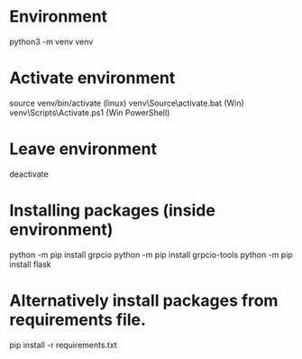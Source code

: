 # Environment
python3 -m venv venv

# Activate environment
source venv/bin/activate (linux)
venv\Source\activate.bat (Win)
venv\Scripts\Activate.ps1 (Win PowerShell)

# Leave environment
deactivate

# Installing packages (inside environment)
python -m pip install grpcio
python -m pip install grpcio-tools
python -m pip install flask

# Alternatively install packages from requirements file.
pip install -r requirements.txt